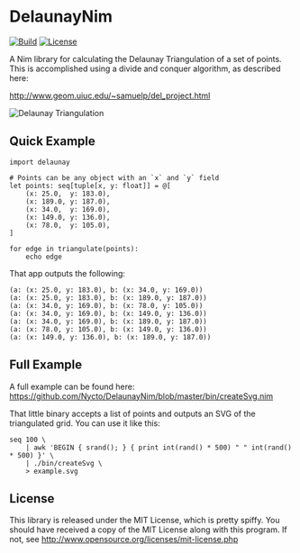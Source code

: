 DelaunayNim
===========

[![Build](https://github.com/Nycto/DelaunayNim/actions/workflows/build.yml/badge.svg)](https://github.com/Nycto/DelaunayNim/actions/workflows/build.yml)
[![License](https://img.shields.io/badge/License-MIT-blue.svg)](https://github.com/Nycto/DelaunayNim/blob/main/LICENSE.md)

A Nim library for calculating the Delaunay Triangulation of a set of points.
This is accomplished using a divide and conquer algorithm, as described here:

http://www.geom.uiuc.edu/~samuelp/del_project.html

![Delaunay Triangulation](http://nycto.github.io/DelaunayNim/delaunay.svg)


Quick Example
-------------

```nimrod
import delaunay

# Points can be any object with an `x` and `y` field
let points: seq[tuple[x, y: float]] = @[
    (x: 25.0,  y: 183.0),
    (x: 189.0, y: 187.0),
    (x: 34.0,  y: 169.0),
    (x: 149.0, y: 136.0),
    (x: 78.0,  y: 105.0),
]

for edge in triangulate(points):
    echo edge
```

That app outputs the following:

```
(a: (x: 25.0, y: 183.0), b: (x: 34.0, y: 169.0))
(a: (x: 25.0, y: 183.0), b: (x: 189.0, y: 187.0))
(a: (x: 34.0, y: 169.0), b: (x: 78.0, y: 105.0))
(a: (x: 34.0, y: 169.0), b: (x: 149.0, y: 136.0))
(a: (x: 34.0, y: 169.0), b: (x: 189.0, y: 187.0))
(a: (x: 78.0, y: 105.0), b: (x: 149.0, y: 136.0))
(a: (x: 149.0, y: 136.0), b: (x: 189.0, y: 187.0))
```

Full Example
------------

A full example can be found here:
https://github.com/Nycto/DelaunayNim/blob/master/bin/createSvg.nim

That little binary accepts a list of points and outputs an SVG of the
triangulated grid. You can use it like this:

```
seq 100 \
    | awk 'BEGIN { srand(); } { print int(rand() * 500) " " int(rand() * 500) }' \
    | ./bin/createSvg \
    > example.svg
```

License
-------

This library is released under the MIT License, which is pretty spiffy. You
should have received a copy of the MIT License along with this program. If
not, see http://www.opensource.org/licenses/mit-license.php
